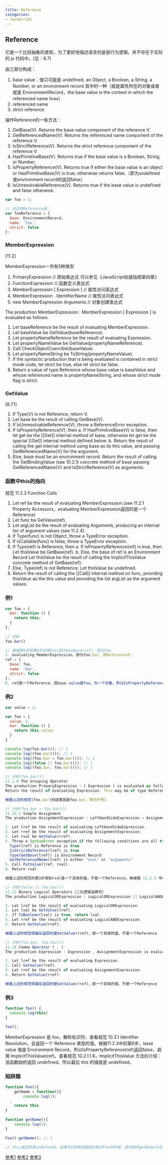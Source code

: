 ```yaml
---
title: Reference
categories: 
- JavaScript
---
```


## Reference

它是一个比较抽象的类型，为了更好地描述语言的底层行为逻辑，并不存在于实际的 js 代码中。(见：8.7)

由三部分构成：
1. base value：值只可能是 undefined, an Object, a Boolean, a String, a Number, or an environment record 其中的一种（就是属性所在的对象或者就是 EnvironmentRecord，the base value is the context in which the referenced name lives）
2. referenced name
3. strict reference

操作Reference的一些方法：

1. GetBase(V). Returns the base value component of the reference V.
2. GetReferencedName(V). Returns the referenced name component of the reference V.
3. IsStrictReference(V). Returns the strict reference component of the reference V.
4. HasPrimitiveBase(V). Returns true if the base value is a Boolean, String, or Number.
5. IsPropertyReference(V). Returns true if either the base value is an object or HasPrimitiveBase(V) is true; otherwise returns false.（即为undefined或environment record时返回false）
6. IsUnresolvableReference(V). Returns true if the base value is undefined and false otherwise.

```js
var foo = 1;

// 对应的Reference是：
var fooReference = {
  base: EnvironmentRecord,
  name: 'foo',
  strict: false
};
```

### MemberExpression

[11.2]

MemberExpression一共有5种类型

1. PrimaryExpression // 原始表达式 可以参见《JavaScript权威指南第四章》
2. FunctionExpression // 函数定义表达式
3. MemberExpression [ Expression ] // 属性访问表达式
4. MemberExpression . IdentifierName // 属性访问表达式
5. new MemberExpression Arguments // 对象创建表达式

The production MemberExpression : MemberExpression [ Expression ] is evaluated as follows:

1. Let baseReference be the result of evaluating MemberExpression.
2. Let baseValue be GetValue(baseReference).
3. Let propertyNameReference be the result of evaluating Expression.
4. Let propertyNameValue be GetValue(propertyNameReference).
5. Call CheckObjectCoercible(baseValue).
6. Let propertyNameString be ToString(propertyNameValue).
7. If the syntactic production that is being evaluated is contained in strict mode code, let strict be true, else let strict be false.
8. Return a value of type Reference whose base value is baseValue and whose referenced name is propertyNameString, and whose strict mode flag is strict.

### GetValue

[8.7.1]

1. If Type(V) is not Reference, return V.
2. Let base be the result of calling GetBase(V).
3. If IsUnresolvableReference(V), throw a ReferenceError exception.
4. If IsPropertyReference(V), then
    a. If HasPrimitiveBase(V) is false, then let get be the [[Get]] internal method of base, otherwise let get be the special [[Get]] internal method defined below.
    b. Return the result of calling the get internal method using base as its this value, and passing GetReferencedName(V) for the argument.
5. Else, base must be an environment record.
  Return the result of calling the GetBindingValue (see 10.2.1) concrete method of base passing GetReferencedName(V) and IsStrictReference(V) as arguments.
  
### 函数中this的指向

规范 11.2.3 Function Calls

1. Let ref be the result of evaluating MemberExpression.(see 11.2.1 Property Accessors，evaluating MemberExpression返回的是一个Reference)
2. Let func be GetValue(ref).
3. Let argList be the result of evaluating Arguments, producing an internal list of argument values (see 11.2.4).
4. If Type(func) is not Object, throw a TypeError exception.
5. If IsCallable(func) is false, throw a TypeError exception.
6. If Type(ref) is Reference, then
    a. If IsPropertyReference(ref) is true, then Let thisValue be GetBase(ref).
    b. Else, the base of ref is an Environment Record Let thisValue be the result of calling the ImplicitThisValue concrete method of GetBase(ref).
7. Else, Type(ref) is not Reference. Let thisValue be undefined.
8. Return the result of calling the [[Call]] internal method on func, providing thisValue as the this value and providing the list argList as the argument values.

### 例1

```js
var foo = {
  bar: function () {
    return this;
  }
};
 
// 分析
foo.bar()

// 根据第1步和第6步可得this即为GetBase(ref)，即为foo
1. evaluating MemberExpression，即为foo.bar，其Reference为：
ref = {
  base: foo,
  name: 'bar',
  strict: false
};
6. ref是一个Reference，其base value是foo，为一个对象，所以IsPropertyReference(ref)返回true，此时this为GetBase(ref)，即为foo
```

### 例2

```js
var value = 1;

var foo = {
  value: 2,
  bar: function () {
    return this.value;
  }
}

console.log(foo.bar()); // 2
console.log((foo.bar)()); // 2
console.log((foo.bar = foo.bar)()); // 1
console.log((false || foo.bar)()); // 1
console.log((foo.bar, foo.bar)()); // 1

// 分析(foo.bar)()
11.1.6 The Grouping Operator
The production PrimaryExpression : ( Expression ) is evaluated as follows:
Return the result of evaluating Expression. This may be of type Reference.

根据上述的规范(foo.bar)的结果就是foo.bar，等同于例1

// 分析(foo.bar = foo.bar)()
11.13.1 Simple Assignment
The production AssignmentExpression : LeftHandSideExpression = AssignmentExpression is evaluated as follows:

1. Let lref be the result of evaluating LeftHandSideExpression.
2. Let rref be the result of evaluating AssignmentExpression.
3. Let rval be GetValue(rref).
4. Throw a SyntaxError exception if the following conditions are all true:
  Type(lref) is Reference is true
  IsStrictReference(lref) is true
  Type(GetBase(lref)) is Environment Record
  GetReferencedName(lref) is either "eval" or "arguments"
5. Call PutValue(lref, rval).
6. Return rval.

根据上述的规范的第3步得到rval是一个具体的值，不是一个Reference，再根据 11.2.3 中的第7步得this为undefined，在非严格模式下，this 的值为 undefined 的时候，其值会被隐式转换为全局对象

// 分析(false || foo.bar)()
11.11 Binary Logical Operators（二元逻辑运算符）
The production LogicalORExpression : LogicalORExpression || LogicalANDExpression is evaluated as follows:

1. Let lref be the result of evaluating LogicalORExpression.
2. Let lval be GetValue(lref).
3. If ToBoolean(lval) is true, return lval.
4. Let rref be the result of evaluating LogicalANDExpression.
5. Return GetValue(rref).

根据上述的规范得最后返回的是GetValue(rref)，即一个具体的值，不是一个Reference

// 分析(foo.bar, foo.bar)()
11.14 Comma Operator ( , )
The production Expression : Expression , AssignmentExpression is evaluated as follows:

1. Let lref be the result of evaluating Expression.
2. Call GetValue(lref).
3. Let rref be the result of evaluating AssignmentExpression.
4. Return GetValue(rref).

根据上述的规范得最后返回的是GetValue(rref)，即一个具体的值，不是一个Reference
```

### 例3

```js
function foo() {
  console.log(this)
}

foo(); 
```
MemberExpression 是 foo，解析标识符，查看规范 10.3.1 Identifier Resolution，会返回一个 Reference 类型的值。根据11.2.3中的第6步，base value 值是 Environment Record，所以IsPropertyReference(ref)返回false，调用 ImplicitThisValue(ref)，查看规范 10.2.1.1.6，ImplicitThisValue 方法的介绍：该函数始终返回 undefined。所以最后 this 的值就是 undefined。

### 陷阱题

```js
function Foo(){
	getName = function(){
		console.log(1);					
  ;
	return this
}
			
function getName(){
	console.log(5);
}

Foo().getName(); // 1

// this返回的是undefined，结果为1的原因是因为执行Foo的时候，其内部的getName方法将全局的覆盖了
```

[参考1](http://es5.github.io/#x15.1)
[参考2](http://yanhaijing.com/es5/#80)
[参考3](https://github.com/mqyqingfeng/Blog/issues/7)